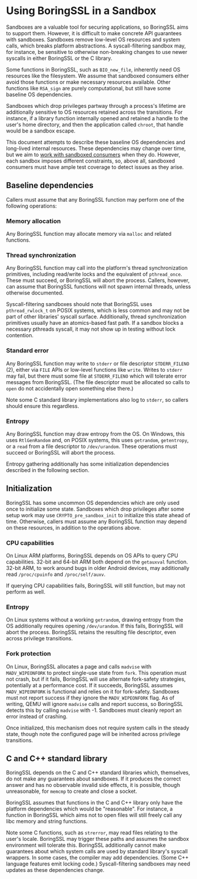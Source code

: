 # Using BoringSSL in a Sandbox

Sandboxes are a valuable tool for securing applications, so BoringSSL aims to
support them. However, it is difficult to make concrete API guarantees with
sandboxes. Sandboxes remove low-level OS resources and system calls, which
breaks platform abstractions. A syscall-filtering sandbox may, for instance, be
sensitive to otherwise non-breaking changes to use newer syscalls
in either BoringSSL or the C library.

Some functions in BoringSSL, such as `BIO_new_file`, inherently need OS
resources like the filesystem. We assume that sandboxed consumers either avoid
those functions or make necessary resources available. Other functions like
`RSA_sign` are purely computational, but still have some baseline OS
dependencies.

Sandboxes which drop privileges partway through a process's lifetime are
additionally sensitive to OS resources retained across the transitions. For
instance, if a library function internally opened and retained a handle to the
user's home directory, and then the application called `chroot`, that handle
would be a sandbox escape.

This document attempts to describe these baseline OS dependencies and long-lived
internal resources. These dependencies may change over time, but we aim to
[work with sandboxed consumers](/BREAKING-CHANGES.md) when they do. However,
each sandbox imposes different constraints, so, above all, sandboxed consumers
must have ample test coverage to detect issues as they arise.

## Baseline dependencies

Callers must assume that any BoringSSL function may perform one of the following
operations:

### Memory allocation

Any BoringSSL function may allocate memory via `malloc` and related functions.

### Thread synchronization

Any BoringSSL function may call into the platform's thread synchronization
primitives, including read/write locks and the equivalent of `pthread_once`.
These must succeed, or BoringSSL will abort the process. Callers, however, can
assume that BoringSSL functions will not spawn internal threads, unless
otherwise documented.

Syscall-filtering sandboxes should note that BoringSSL uses `pthread_rwlock_t`
on POSIX systems, which is less common and may not be part of other libraries'
syscall surface. Additionally, thread synchronization primitives usually have an
atomics-based fast path. If a sandbox blocks a necessary pthreads syscall, it
may not show up in testing without lock contention.

### Standard error

Any BoringSSL function may write to `stderr` or file descriptor
`STDERR_FILENO` (2), either via `FILE` APIs or low-level functions like `write`.
Writes to `stderr` may fail, but there must some file at `STDERR_FILENO` which
will tolerate error messages from BoringSSL. (The file descriptor must be
allocated so calls to `open` do not accidentally open something else there.)

Note some C standard library implementations also log to `stderr`, so callers
should ensure this regardless.

### Entropy

Any BoringSSL function may draw entropy from the OS. On Windows, this uses
`RtlGenRandom` and, on POSIX systems, this uses `getrandom`, `getentropy`, or a
`read` from a file descriptor to `/dev/urandom`. These operations must succeed
or BoringSSL will abort the process.

Entropy gathering additionally has some initialization dependencies described in
the following section.

## Initialization

BoringSSL has some uncommon OS dependencies which are only used once to
initialize some state. Sandboxes which drop privileges after some setup work may
use `CRYPTO_pre_sandbox_init` to initialize this state ahead of time. Otherwise,
callers must assume any BoringSSL function may depend on these resources, in
addition to the operations above.

### CPU capabilities

On Linux ARM platforms, BoringSSL depends on OS APIs to query CPU capabilities.
32-bit and 64-bit ARM both depend on the `getauxval` function. 32-bit ARM, to
work around bugs in older Android devices, may additionally read `/proc/cpuinfo`
and `/proc/self/auxv`.

If querying CPU capabilities fails, BoringSSL will still function, but may not
perform as well.

### Entropy

On Linux systems without a working `getrandom`, drawing entropy from the OS
additionally requires opening `/dev/urandom`. If this fails, BoringSSL will
abort the process. BoringSSL retains the resulting file descriptor, even across
privilege transitions.

### Fork protection

On Linux, BoringSSL allocates a page and calls `madvise` with `MADV_WIPEONFORK`
to protect single-use state from `fork`. This operation must not crash, but if
it fails, BoringSSL will use alternate fork-safety strategies, potentially at a
performance cost. If it succeeds, BoringSSL assumes `MADV_WIPEONFORK` is
functional and relies on it for fork-safety. Sandboxes must not report success
if they ignore the `MADV_WIPEONFORK` flag. As of writing, QEMU will ignore
`madvise` calls and report success, so BoringSSL detects this by calling
`madvise` with -1. Sandboxes must cleanly report an error instead of crashing.

Once initialized, this mechanism does not require system calls in the steady
state, though note the configured page will be inherited across privilege
transitions.

## C and C++ standard library

BoringSSL depends on the C and C++ standard libraries which, themselves, do not
make any guarantees about sandboxes. If it produces the correct answer and has
no observable invalid side effects, it is possible, though unreasonable, for
`memcmp` to create and close a socket.

BoringSSL assumes that functions in the C and C++ library only have the platform
dependencies which would be "reasonable". For instance, a function in BoringSSL
which aims not to open files will still freely call any libc memory and
string functions.

Note some C functions, such as `strerror`, may read files relating to the user's
locale. BoringSSL may trigger these paths and assumes the sandbox environment
will tolerate this. BoringSSL additionally cannot make guarantees about which
system calls are used by standard library's syscall wrappers. In some cases, the
compiler may add dependencies. (Some C++ language features emit locking code.)
Syscall-filtering sandboxes may need updates as these dependencies change.
